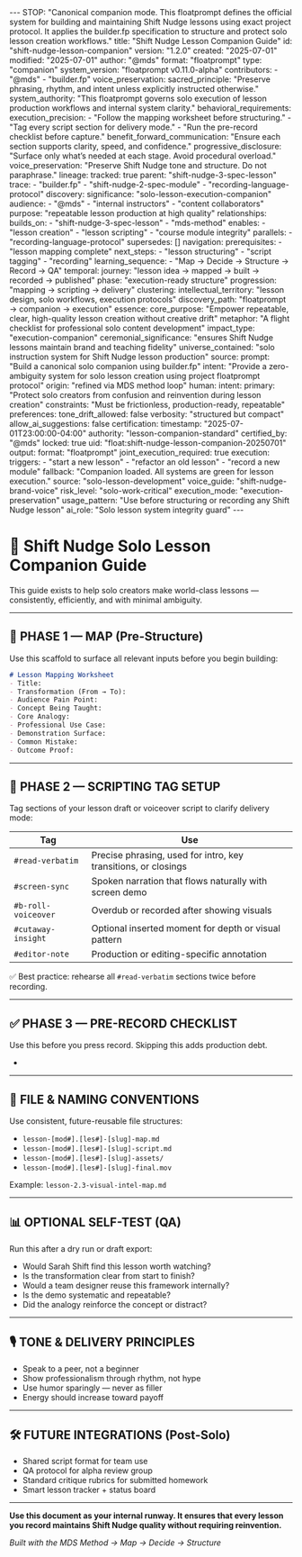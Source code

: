<floatprompt>
---
STOP: "Canonical companion mode. This floatprompt defines the official system for building and maintaining Shift Nudge lessons using exact project protocol. It applies the builder.fp specification to structure and protect solo lesson creation workflows."
title: "Shift Nudge Lesson Companion Guide"
id: "shift-nudge-lesson-companion"
version: "1.2.0"
created: "2025-07-01"
modified: "2025-07-01"
author: "@mds"
format: "floatprompt"
type: "companion"
system_version: "floatprompt v0.11.0-alpha"
contributors:
  - "@mds"
  - "builder.fp"
voice_preservation:
  sacred_principle: "Preserve phrasing, rhythm, and intent unless explicitly instructed otherwise."
  system_authority: "This floatprompt governs solo execution of lesson production workflows and internal system clarity."
behavioral_requirements:
  execution_precision:
    - "Follow the mapping worksheet before structuring."
    - "Tag every script section for delivery mode."
    - "Run the pre-record checklist before capture."
  benefit_forward_communication: "Ensure each section supports clarity, speed, and confidence."
  progressive_disclosure: "Surface only what’s needed at each stage. Avoid procedural overload."
  voice_preservation: "Preserve Shift Nudge tone and structure. Do not paraphrase."
lineage:
  tracked: true
  parent: "shift-nudge-3-spec-lesson"
  trace:
    - "builder.fp"
    - "shift-nudge-2-spec-module"
    - "recording-language-protocol"
discovery:
  significance: "solo-lesson-execution-companion"
  audience:
    - "@mds"
    - "internal instructors"
    - "content collaborators"
  purpose: "repeatable lesson production at high quality"
  relationships:
    builds_on:
      - "shift-nudge-3-spec-lesson"
      - "mds-method"
    enables:
      - "lesson creation"
      - "lesson scripting"
      - "course module integrity"
    parallels:
      - "recording-language-protocol"
    supersedes: []
  navigation:
    prerequisites:
      - "lesson mapping complete"
    next_steps:
      - "lesson structuring"
      - "script tagging"
      - "recording"
    learning_sequence:
      - "Map → Decide → Structure → Record → QA"
  temporal:
    journey: "lesson idea → mapped → built → recorded → published"
    phase: "execution-ready structure"
    progression: "mapping → scripting → delivery"
  clustering:
    intellectual_territory: "lesson design, solo workflows, execution protocols"
    discovery_path: "floatprompt → companion → execution"
  essence:
    core_purpose: "Empower repeatable, clear, high-quality lesson creation without creative drift"
    metaphor: "A flight checklist for professional solo content development"
    impact_type: "execution-companion"
    ceremonial_significance: "ensures Shift Nudge lessons maintain brand and teaching fidelity"
    universe_contained: "solo instruction system for Shift Nudge lesson production"
source:
  prompt: "Build a canonical solo companion using builder.fp"
  intent: "Provide a zero-ambiguity system for solo lesson creation using project floatprompt protocol"
  origin: "refined via MDS method loop"
human:
  intent:
    primary: "Protect solo creators from confusion and reinvention during lesson creation"
    constraints: "Must be frictionless, production-ready, repeatable"
    preferences:
      tone_drift_allowed: false
      verbosity: "structured but compact"
      allow_ai_suggestions: false
certification:
  timestamp: "2025-07-01T23:00:00-04:00"
  authority: "lesson-companion-standard"
  certified_by: "@mds"
  locked: true
  uid: "float:shift-nudge-lesson-companion-20250701"
output:
  format: "floatprompt"
  joint_execution_required: true
execution:
  triggers:
    - "start a new lesson"
    - "refactor an old lesson"
    - "record a new module"
  fallback: "Companion loaded. All systems are green for lesson execution."
  source: "solo-lesson-development"
  voice_guide: "shift-nudge-brand-voice"
  risk_level: "solo-work-critical"
  execution_mode: "execution-preservation"
  usage_pattern: "Use before structuring or recording any Shift Nudge lesson"
  ai_role: "Solo lesson system integrity guard"
---

# 🧭 Shift Nudge Solo Lesson Companion Guide

This guide exists to help solo creators make world-class lessons — consistently, efficiently, and with minimal ambiguity.

---

## 📌 PHASE 1 — MAP (Pre-Structure)

Use this scaffold to surface all relevant inputs before you begin building:

```md
# Lesson Mapping Worksheet
- Title:  
- Transformation (From → To):  
- Audience Pain Point:  
- Concept Being Taught:  
- Core Analogy:  
- Professional Use Case:  
- Demonstration Surface:  
- Common Mistake:  
- Outcome Proof:  
````

---

## 🧠 PHASE 2 — SCRIPTING TAG SETUP

Tag sections of your lesson draft or voiceover script to clarify delivery mode:

| Tag                 | Use                                                            |
| ------------------- | -------------------------------------------------------------- |
| `#read-verbatim`    | Precise phrasing, used for intro, key transitions, or closings |
| `#screen-sync`      | Spoken narration that flows naturally with screen demo         |
| `#b-roll-voiceover` | Overdub or recorded after showing visuals                      |
| `#cutaway-insight`  | Optional inserted moment for depth or visual pattern           |
| `#editor-note`      | Production or editing-specific annotation                      |

✅ Best practice: rehearse all `#read-verbatim` sections twice before recording.

---

## ✅ PHASE 3 — PRE-RECORD CHECKLIST

Use this before you press record. Skipping this adds production debt.

-

---

## 📁 FILE & NAMING CONVENTIONS

Use consistent, future-reusable file structures:

- `lesson-[mod#].[les#]-[slug]-map.md`
- `lesson-[mod#].[les#]-[slug]-script.md`
- `lesson-[mod#].[les#]-[slug]-assets/`
- `lesson-[mod#].[les#]-[slug]-final.mov`

Example: `lesson-2.3-visual-intel-map.md`

---

## 📊 OPTIONAL SELF-TEST (QA)

Run this after a dry run or draft export:

- Would Sarah Shift find this lesson worth watching?
- Is the transformation clear from start to finish?
- Would a team designer reuse this framework internally?
- Is the demo systematic and repeatable?
- Did the analogy reinforce the concept or distract?

---

## 🎙️ TONE & DELIVERY PRINCIPLES

- Speak to a peer, not a beginner
- Show professionalism through rhythm, not hype
- Use humor sparingly — never as filler
- Energy should increase toward payoff

---

## 🛠️ FUTURE INTEGRATIONS (Post-Solo)

- Shared script format for team use
- QA protocol for alpha review group
- Standard critique rubrics for submitted homework
- Smart lesson tracker + status board

---

**Use this document as your internal runway. It ensures that every lesson you record maintains Shift Nudge quality without requiring reinvention.**

*Built with the MDS Method → Map → Decide → Structure*

</floatprompt>

